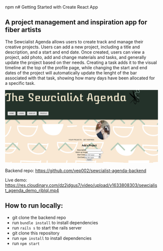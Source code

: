 npm n# Getting Started with Create React App

## A project management and inspiration app for fiber artists

The Sewcialist Agenda allows users to create track and manage their creative projects. Users can add a new project, including a title and description, and a start and end date. Once created, users can view a project, add photo, add and change materials and tasks, and generally update the project based on ther needs. Creating a task adds it to the visual timeline at the top of the profile page, while changing the start and end dates of the project will automatically update the lenght of the bar associated with that task, showing how many days have been allocated for a specific task.

![Sewcialist Agenda profile screen](https://github.com/vep002/vep002.github.io/blob/master/Screen%20Shot%202021-10-09%20at%2011.45.51%20AM.png)

Backend repo: https://github.com/vep002/sewcialist-agenda-backend

Live demo: https://res.cloudinary.com/dz2jdgus7/video/upload/v1633808303/sewcialist_agenda_demo_rjblql.mp4

## How to run locally:

- git clone the backend repo
- run `bundle install` to install dependencies
- run `rails s` to start the rails server
- git clone this repository
- run `npm install` to install dependencies
- run `npm start` 


